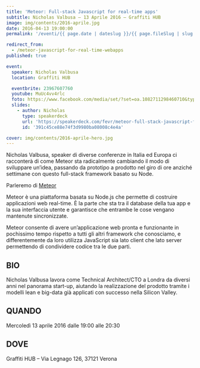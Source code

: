 ```yaml
---
title: 'Meteor: Full-stack Javascript for real-time apps'
subtitle: Nicholas Valbusa – 13 Aprile 2016 – Graffiti HUB
image: img/contents/2016-aprile.jpg
date: 2016-04-13 19:00:00
permalink: '/eventi/{{ page.date | dateslug }}/{{ page.fileSlug | slug }}/index.html'

redirect_from:
  - /meteor-javascript-for-real-time-webapps
published: true

event:
  speaker: Nicholas Valbusa
  location: Graffiti HUB

  eventbrite: 23967607760
  youtube: MuUc4vv4rlc
  foto: https://www.facebook.com/media/set/?set=oa.1082711298460710&type=3
  slides:
    - author: Nicholas
      type: speakerdeck
      url: 'https://speakerdeck.com/fevr/meteor-full-stack-javascript-for-real-time-apps-from-idea-to-execution-faster'
      id: '391c45ce88e74f3d9980ba08008c4e4a'

cover: img/contents/2016-aprile-hero.jpg
---
```


Nicholas Valbusa, speaker di diverse conferenze in Italia ed Europa ci racconterà di come Meteor sta
radicalmente cambiando il modo di sviluppare un’idea, passando da prototipo a prodotto nel giro di ore
anziché settimane con questo full-stack framework basato su Node.

Parleremo di [Meteor](https://www.meteor.com/)

Meteor è una piattaforma basata su Node.js che permette di costruire applicazioni web real-time.
È la parte che sta tra il database della tua app e la sua interfaccia utente e garantisce che entrambe
le cose vengano mantenute sincronizzate.

Meteor consente di avere un’applicazione web pronta e funzionante in pochissimo tempo rispetto a tutti gli
altri framework che conosciamo, e differentemente da loro utilizza JavaScript sia lato client che lato server
permettendo di condividere codice tra le due parti.

## BIO

Nicholas Valbusa lavora come Technical Architect/CTO a Londra da diversi anni nel panorama start-up,
aiutando la realizzazione del prodotto tramite i modelli lean e big-data già applicati con successo
nella Silicon Valley.

## QUANDO

Mercoledì 13 aprile 2016 dalle 19:00 alle 20:30

## DOVE

Graffiti HUB – Via Legnago 126, 37121 Verona
